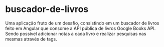 # buscador-de-livros
Uma aplicação fruto de um desafio, consistindo em um buscador de livros feito em Angular que consome a API pública de livros Google Books API. Sendo possível adicionar notas a cada livro e realizar pesquisas nas mesmas através de tags.

